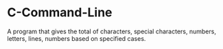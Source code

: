 # C-Command-Line
A program that gives the total of characters, special characters, numbers, letters, lines, numbers based on specified cases. 
